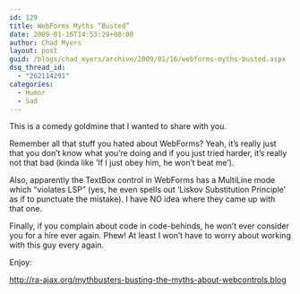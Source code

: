 ```yaml
---
id: 129
title: WebForms Myths “Busted”
date: 2009-01-16T14:53:29+00:00
author: Chad Myers
layout: post
guid: /blogs/chad_myers/archive/2009/01/16/webforms-myths-busted.aspx
dsq_thread_id:
  - "262114291"
categories:
  - Humor
  - Sad
---
```

This is a comedy goldmine that I wanted to share with you.

Remember all that stuff you hated about WebForms? Yeah, it’s really just that you don’t know what you’re doing and if you just tried harder, it’s really not that bad (kinda like ‘If I just obey him, he won’t beat me’).

Also, apparently the TextBox control in WebForms has a MultiLine mode which “violates LSP” (yes, he even spells out ‘Liskov Substitution Principle’ as if to punctuate the mistake). I have NO idea where they came up with that one.

Finally, if you complain about code in code-behinds, he won’t ever consider you for a hire ever again. Phew! At least I won’t have to worry about working with this guy every again.

Enjoy:

<http://ra-ajax.org/mythbusters-busting-the-myths-about-webcontrols.blog>
